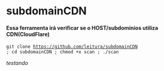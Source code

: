 # subdomainCDN
<h4>Essa ferramenta irá verificar se o HOST/subdomínios utiliza CDN(CloudFlare)</h4>

<code>git clone https://github.com/leitura/subdomainCDN ; cd subdomainCDN ; chmod +x scan ; ./scan</code>

*testando*
